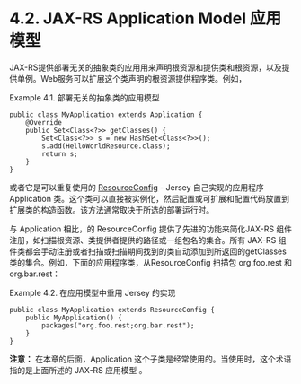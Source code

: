 4.2. JAX-RS Application Model 应用模型
========================

JAX-RS提供部署无关的抽象类的应用用来声明根资源和提供类和根资源，以及提供单例。Web服务可以扩展这个类声明的根资源提供程序类。例如，

Example 4.1. 部署无关的抽象类的应用模型


	public class MyApplication extends Application {
	    @Override
	    public Set<Class<?>> getClasses() {
	        Set<Class<?>> s = new HashSet<Class<?>>();
	        s.add(HelloWorldResource.class);
	        return s;
	    }
	}

或者它是可以重复使用的 [ResourceConfig](ResourceConfig) - Jersey 自己实现的应用程序 Application 类。这个类可以直接被实例化，然后配置或可扩展和配置代码放置到扩展类的构造函数。该方法通常取决于所选的部署运行时。

与 Application 相比，的 ResourceConfig  提供了先进的功能来简化JAX-RS 组件注册，如扫描根资源、类提供者提供的路径或一组包名的集合。所有 JAX-RS 组件类都会手动注册或者扫描或扫描期间找到的类自动添加到所返回的getClasses类的集合。例如，下面的应用程序类，从ResourceConfig 扫描包 org.foo.rest 和 org.bar.rest：

Example 4.2. 在应用模型中重用 Jersey 的实现

	public class MyApplication extends ResourceConfig {
	    public MyApplication() {
	        packages("org.foo.rest;org.bar.rest");
	    }
	}

**注意：**
在本章的后面，Application 这个子类是经常使用的。当使用时，这个术语指的是上面所述的 JAX-RS 应用模型 。